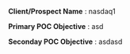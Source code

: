 **Client/Prospect Name** : nasdaq1

**Primary POC Objective** : asd

**Seconday POC Objective** : asdasd

